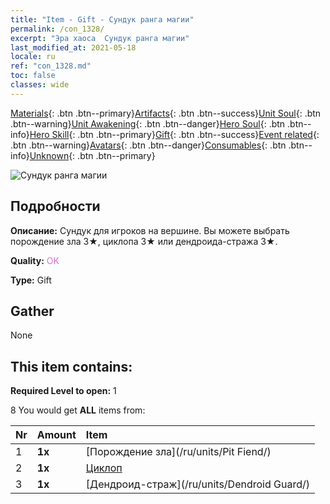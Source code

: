 ```yaml
---
title: "Item - Gift - Сундук ранга магии"
permalink: /con_1328/
excerpt: "Эра хаоса  Сундук ранга магии"
last_modified_at: 2021-05-18
locale: ru
ref: "con_1328.md"
toc: false
classes: wide
---
```

 [Materials](/ItemsRU/){: .btn .btn--primary}[Artifacts](/ItemsRU/Artifacts/){: .btn .btn--success}[Unit Soul](/ItemsRU/UnitSoul/){: .btn .btn--warning}[Unit Awakening](/ItemsRU/UnitAwakening/){: .btn .btn--danger}[Hero Soul](/ItemsRU/HeroSoul/){: .btn .btn--info}[Hero Skill](/ItemsRU/HeroSkill/){: .btn .btn--primary}[Gift](/ItemsRU/Gift/){: .btn .btn--success}[Event related](/ItemsRU/Events/){: .btn .btn--warning}[Avatars](/ItemsRU/Avatars/){: .btn .btn--danger}[Consumables](/ItemsRU/Consumables/){: .btn .btn--info}[Unknown](/ItemsRU/Unknown/){: .btn .btn--primary}

 ![Сундук ранга магии](/images/t/i_905001.png)

## Подробности
 **Описание:** Сундук для игроков на вершине. Вы можете выбрать порождение зла 3★, циклопа 3★ или дендроида-стража 3★.

 **Quality:** <span style="color: #DA70D6">OK</span>

 **Type:** Gift

## Gather

  None

## This item contains:

 **Required Level to open:** 1

 8 You would get **ALL** items  from:

  | Nr | Amount |     Item    |
  |:---|:-------|:------------|
  | 1 |  **1x** | [Порождение зла](/ru/units/Pit Fiend/) |  | 
  | 2 |  **1x** | [Циклоп](/ru/units/Cyclops/) |  | 
  | 3 |  **1x** | [Дендроид-страж](/ru/units/Dendroid Guard/) |  | 
